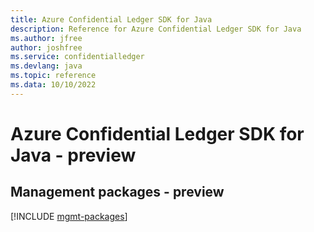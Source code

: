 ```yaml
---
title: Azure Confidential Ledger SDK for Java
description: Reference for Azure Confidential Ledger SDK for Java
ms.author: jfree
author: joshfree
ms.service: confidentialledger
ms.devlang: java
ms.topic: reference
ms.data: 10/10/2022
---
```

# Azure Confidential Ledger SDK for Java - preview

## Management packages - preview
[!INCLUDE [mgmt-packages](confidential-ledger-mgmt-index.md)]